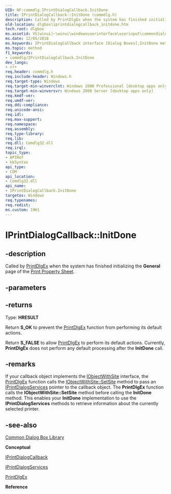 ```yaml
---
UID: NF:commdlg.IPrintDialogCallback.InitDone
title: IPrintDialogCallback::InitDone (commdlg.h)
description: Called by PrintDlgEx when the system has finished initializing the General page of the Print Property Sheet.
old-location: dlgbox\iprintdialogcallback_initdone.htm
tech.root: dlgbox
ms.assetid: VS|winui|~\winui\windowsuserinterface\userinput\commondialogboxlibrary\commondialogboxreference\commondialogboxinterfaces\iprintdialogcallback\iprintdialogcallbackinitdone.htm
ms.date: 12/05/2018
ms.keywords: IPrintDialogCallback interface [Dialog Boxes],InitDone method, IPrintDialogCallback.InitDone, IPrintDialogCallback::InitDone, InitDone, InitDone method [Dialog Boxes], InitDone method [Dialog Boxes],IPrintDialogCallback interface, _win32_IPrintDialogCallback_InitDone, _win32_iprintdialogcallback_initdone_cpp, commdlg/IPrintDialogCallback::InitDone, dlgbox.iprintdialogcallback_initdone, winui._win32_iprintdialogcallback_initdone
ms.topic: method
f1_keywords:
- commdlg/IPrintDialogCallback.InitDone
dev_langs:
- c++
req.header: commdlg.h
req.include-header: Windows.h
req.target-type: Windows
req.target-min-winverclnt: Windows 2000 Professional [desktop apps only]
req.target-min-winversvr: Windows 2000 Server [desktop apps only]
req.kmdf-ver: 
req.umdf-ver: 
req.ddi-compliance: 
req.unicode-ansi: 
req.idl: 
req.max-support: 
req.namespace: 
req.assembly: 
req.type-library: 
req.lib: 
req.dll: Comdlg32.dll
req.irql: 
topic_type:
- APIRef
- kbSyntax
api_type:
- COM
api_location:
- Comdlg32.dll
api_name:
- IPrintDialogCallback.InitDone
targetos: Windows
req.typenames: 
req.redist: 
ms.custom: 19H1
---
```


# IPrintDialogCallback::InitDone


## -description


Called by <a href="https://docs.microsoft.com/previous-versions/windows/desktop/legacy/ms646942(v=vs.85)">PrintDlgEx</a> when the system has finished initializing the <b>General</b> page of the <a href="https://docs.microsoft.com/windows/desktop/dlgbox/print-property-sheet">Print Property Sheet</a>.


## -parameters






## -returns



Type: <b>HRESULT</b>

Return <b>S_OK</b> to prevent the <a href="https://docs.microsoft.com/previous-versions/windows/desktop/legacy/ms646942(v=vs.85)">PrintDlgEx</a> function from performing its default actions.

Return <b>S_FALSE</b> to allow <a href="https://docs.microsoft.com/previous-versions/windows/desktop/legacy/ms646942(v=vs.85)">PrintDlgEx</a> to perform its default actions. Currently, <b>PrintDlgEx</b> does not perform any default processing after the <b>InitDone</b> call.




## -remarks



If your callback object implements the <a href="https://docs.microsoft.com/windows/desktop/api/ocidl/nn-ocidl-iobjectwithsite">IObjectWithSite</a> interface, the <a href="https://docs.microsoft.com/previous-versions/windows/desktop/legacy/ms646942(v=vs.85)">PrintDlgEx</a> function calls the <a href="https://docs.microsoft.com/windows/desktop/api/ocidl/nf-ocidl-iobjectwithsite-setsite">IObjectWithSite::SetSite</a> method to pass an <a href="https://docs.microsoft.com/windows/desktop/api/commdlg/nn-commdlg-iprintdialogservices">IPrintDialogServices</a> pointer to the callback object. The <b>PrintDlgEx</b> function calls the <b>IObjectWithSite::SetSite</b> method before calling the <b>InitDone</b> method. This enables your <b>InitDone</b> implementation to use the <b>IPrintDialogServices</b> methods to retrieve information about the currently selected printer.




## -see-also




<a href="https://docs.microsoft.com/windows/desktop/dlgbox/common-dialog-box-library">Common Dialog Box Library</a>



<b>Conceptual</b>



<a href="https://docs.microsoft.com/windows/desktop/api/commdlg/nn-commdlg-iprintdialogcallback">IPrintDialogCallback</a>



<a href="https://docs.microsoft.com/windows/desktop/api/commdlg/nn-commdlg-iprintdialogservices">IPrintDialogServices</a>



<a href="https://docs.microsoft.com/previous-versions/windows/desktop/legacy/ms646942(v=vs.85)">PrintDlgEx</a>



<b>Reference</b>
 

 

